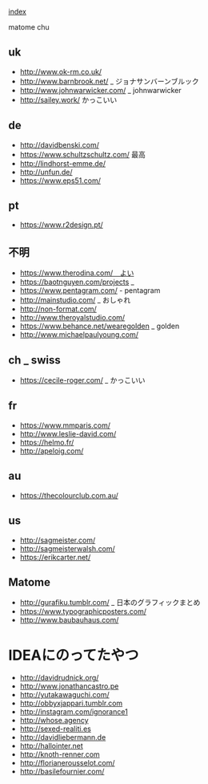 [index](https://github.com/kitasenjudesign/bookmarks/blob/master/README.md)

matome chu

## uk

* http://www.ok-rm.co.uk/
* http://www.barnbrook.net/ _ ジョナサンバーンブルック
* http://www.johnwarwicker.com/ _ johnwarwicker
* http://sailey.work/ かっこいい

## de

* http://davidbenski.com/ 
* https://www.schultzschultz.com/ 最高
* http://lindhorst-emme.de/ 
* http://unfun.de/
* https://www.eps51.com/

## pt

* https://www.r2design.pt/

## 不明

* https://www.therodina.com/　よい
* https://baotnguyen.com/projects _ 
* https://www.pentagram.com/ - pentagram
* http://mainstudio.com/ _ おしゃれ
* http://non-format.com/
* http://www.theroyalstudio.com/
* https://www.behance.net/wearegolden _ golden
* http://www.michaelpaulyoung.com/ 

## ch _ swiss

* https://cecile-roger.com/ _ かっこいい

## fr

* https://www.mmparis.com/
* http://www.leslie-david.com/
* https://helmo.fr/
* http://apeloig.com/

## au
* https://thecolourclub.com.au/

## us
* http://sagmeister.com/
* http://sagmeisterwalsh.com/
* https://erikcarter.net/

## Matome
* http://gurafiku.tumblr.com/ _ 日本のグラフィックまとめ
* https://www.typographicposters.com/ 
* http://www.baubauhaus.com/

# IDEAにのってたやつ
* http://davidrudnick.org/
* http://www.jonathancastro.pe
* http://yutakawaguchi.com/
* http://obbyxjappari.tumblr.com
* http://instagram.com/ignorance1
* http://whose.agency
* http://sexed-realiti.es
* http://davidliebermann.de
* http://hallointer.net
* http://knoth-renner.com
* http://florianerousselot.com/
* http://basilefournier.com/






